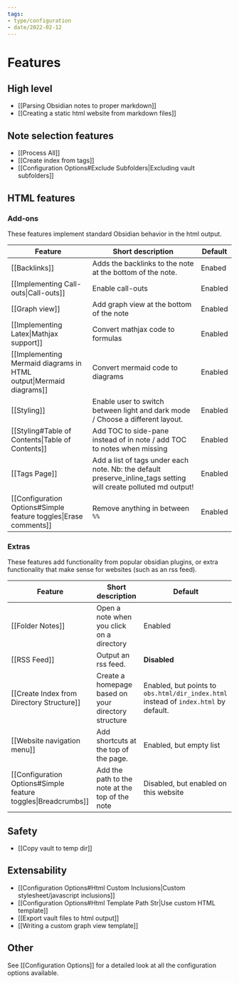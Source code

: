 ```yaml
---
tags:
- type/configuration
- date/2022-02-12
---
```


# Features
## High level
- [[Parsing Obsidian notes to proper markdown]]
- [[Creating a static html website from markdown files]]

## Note selection features
- [[Process All]]
- [[Create index from tags]]
- [[Configuration Options#Exclude Subfolders|Excluding vault subfolders]]

## HTML features
### Add-ons
These features implement standard Obsidian behavior in the html output.

| Feature | Short description | Default |
| ------- | ----------------- | ------- |
| [[Backlinks]] | Adds the backlinks to the note at the bottom of the note. | Enabed |
| [[Implementing Call-outs\|Call-outs]] | Enable call-outs | Enabled |
| [[Graph view]] | Add graph view at the bottom of the note | Enabled |
| [[Implementing Latex\|Mathjax support]] | Convert mathjax code to formulas | Enabled |
| [[Implementing Mermaid diagrams in HTML output\|Mermaid diagrams]] | Convert mermaid code to diagrams | Enabled |
| [[Styling]] | Enable user to switch between light and dark mode / Choose a different layout. | Enabled |
| [[Styling#Table of Contents\|Table of Contents]] | Add TOC to side-pane instead of in note / add TOC to notes when missing | Enabled |
| [[Tags Page]] | Add a list of tags under each note. Nb: the default preserve_inline_tags setting will create polluted md output! | Enabled |
| [[Configuration Options#Simple feature toggles\|Erase comments]] | Remove anything in between `%%` | Enabled |

### Extras
These features add functionality from popular obsidian plugins, or extra functionality that make sense for websites (such as an rss feed).

| Feature | Short description | Default |
| ------- | ----------------- | ------- |
| [[Folder Notes]] | Open a note when you click on a directory | Enabled |
| [[RSS Feed]] | Output an rss feed. | **Disabled** |
| [[Create Index from Directory Structure]] | Create a homepage based on your directory structure | Enabled, but points to `obs.html/dir_index.html` instead of `index.html` by default. |
| [[Website navigation menu]] | Add shortcuts at the top of the page. | Enabled, but empty list |
| [[Configuration Options#Simple feature toggles\|Breadcrumbs]] | Add the path to the note at the top of the note | Disabled, but enabled on this website |

## Safety
- [[Copy vault to temp dir]]

## Extensability
- [[Configuration Options#Html Custom Inclusions|Custom stylesheet/javascript inclusions]]
- [[Configuration Options#Html Template Path Str|Use custom HTML template]]
- [[Export vault files to html output]]
- [[Writing a custom graph view template]]

## Other
See [[Configuration Options]] for a detailed look at all the configuration options available.